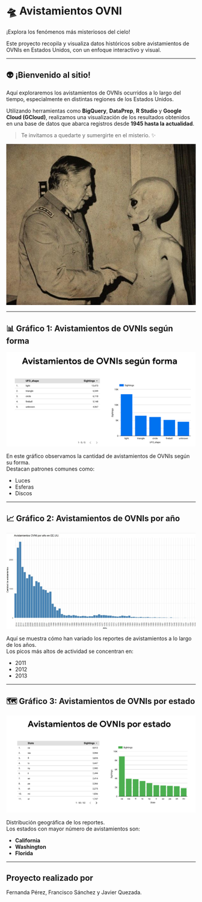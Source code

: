 # 🛸 Avistamientos OVNI

¡Explora los fenómenos más misteriosos del cielo!

Este proyecto recopila y visualiza datos históricos sobre avistamientos de OVNIs en Estados Unidos, con un enfoque interactivo y visual.

---

## 👽 ¡Bienvenido al sitio!

Aquí exploraremos los avistamientos de OVNIs ocurridos a lo largo del tiempo, especialmente en distintas regiones de los Estados Unidos.

Utilizando herramientas como **BigQuery**, **DataPrep**, **R Studio** y **Google Cloud (GCloud)**, realizamos una visualización de los resultados obtenidos en una base de datos que abarca registros desde **1945 hasta la actualidad**.

> Te invitamos a quedarte y sumergirte en el misterio. ✨

![Imagen humorística OVNI](Resources/Pinochet%20and%20the%20Marciano.jpg)

---

## 📊 Gráfico 1: Avistamientos de OVNIs según forma

![Gráfico 1](Resources/Grafico%201.png)

En este gráfico observamos la cantidad de avistamientos de OVNIs según su forma.  
Destacan patrones comunes como:
- Luces
- Esferas
- Discos

---

## 📈 Gráfico 2: Avistamientos de OVNIs por año

![Gráfico 2](Resources/Grafico%202.jpg)

Aquí se muestra cómo han variado los reportes de avistamientos a lo largo de los años.  
Los picos más altos de actividad se concentran en:
- 2011
- 2012
- 2013

---

## 🗺️ Gráfico 3: Avistamientos de OVNIs por estado

![Gráfico 3](Resources/Grafico%203.png)

Distribución geográfica de los reportes.  
Los estados con mayor número de avistamientos son:
- **California**
- **Washington**
- **Florida**

---

## Proyecto realizado por

Fernanda Pérez, Francisco Sánchez y Javier Quezada.
